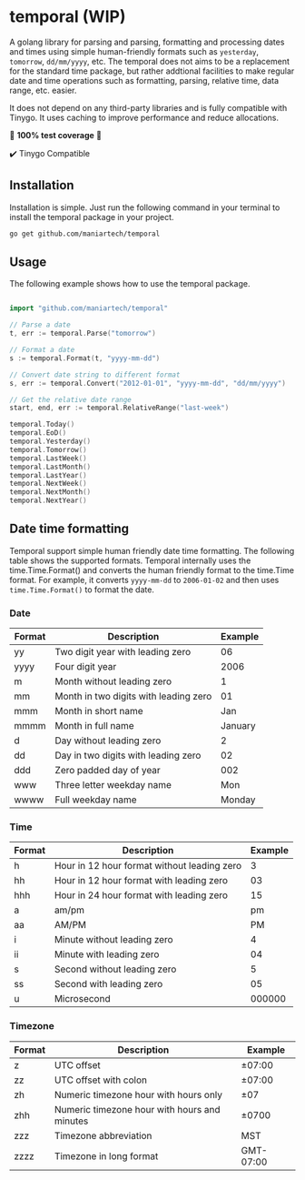 # temporal (WIP)

A golang library for parsing and parsing, formatting and processing dates and times using simple human-friendly formats such as `yesterday`, `tomorrow`, `dd/mm/yyyy`, etc. The temporal does not aims to be a replacement for the standard time package, but rather addtional facilities to make regular date and time operations such as formatting, parsing, relative time, data range, etc. easier.

It does not depend on any third-party libraries and is fully compatible with Tinygo. It uses caching to improve performance and reduce allocations.

💯 **100% test coverage** 💯

✔️ Tinygo Compatible

## Installation

Installation is simple. Just run the following command in your terminal to install the temporal package in your project.

```sh
go get github.com/maniartech/temporal
```

## Usage

The following example shows how to use the temporal package.

```go

import "github.com/maniartech/temporal"

// Parse a date
t, err := temporal.Parse("tomorrow")

// Format a date
s := temporal.Format(t, "yyyy-mm-dd")

// Convert date string to different format
s, err := temporal.Convert("2012-01-01", "yyyy-mm-dd", "dd/mm/yyyy")

// Get the relative date range
start, end, err := temporal.RelativeRange("last-week")

temporal.Today()
temporal.EoD()
temporal.Yesterday()
temporal.Tomorrow()
temporal.LastWeek()
temporal.LastMonth()
temporal.LastYear()
temporal.NextWeek()
temporal.NextMonth()
temporal.NextYear()
```

## Date time formatting

Temporal support simple human friendly date time formatting. The following table shows the supported formats. Temporal internally uses the time.Time.Format() and converts the human friendly format to the time.Time format. For example,
it converts `yyyy-mm-dd` to `2006-01-02` and then uses `time.Time.Format()` to format the date.

### Date

| Format | Description | Example |
|--------|-------------|---------|
| yy     | Two digit year with leading zero | 06 |
| yyyy   | Four digit year | 2006 |
| m      | Month without leading zero | 1 |
| mm     | Month in two digits with leading zero | 01 |
| mmm    | Month in short name | Jan |
| mmmm   | Month in full name | January |
| d      | Day without leading zero | 2 |
| dd     | Day in two digits with leading zero | 02 |
| ddd    | Zero padded day of year | 002 |
| www    | Three letter weekday name | Mon |
| wwww   | Full weekday name | Monday |

### Time

| Format | Description | Example |
|--------|-------------|---------|
| h      | Hour in 12 hour format without leading zero | 3 |
| hh     | Hour in 12 hour format with leading zero | 03 |
| hhh    | Hour in 24 hour format with leading zero | 15 |
| a      | am/pm | pm |
| aa     | AM/PM | PM |
| i      | Minute without leading zero | 4 |
| ii     | Minute with leading zero | 04 |
| s      | Second without leading zero | 5 |
| ss     | Second with leading zero | 05 |
| u      | Microsecond | 000000 |

### Timezone

| Format | Description | Example |
|--------|-------------|---------|
| z      | UTC offset | ±07:00 |
| zz     | UTC offset with colon | ±07:00 |
| zh     | Numeric timezone hour with hours only | ±07 |
| zhh    | Numeric timezone hour with hours and minutes | ±0700 |
| zzz    | Timezone abbreviation | MST |
| zzzz   | Timezone in long format | GMT-07:00 |
